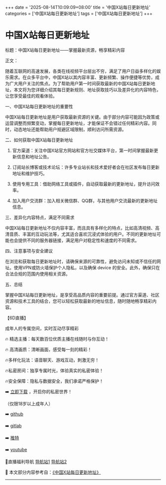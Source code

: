 +++
date = '2025-08-14T10:09:09+08:00'
title = '中国X站每日更新地址'
categories = ['中国X站每日更新地址']
tags = ['中国X站每日更新地址']
+++

# 中国X站每日更新地址

标题：中国X站每日更新地址——掌握最新资源，畅享精彩内容

正文：

随着互联网的高速发展，各类在线视频平台层出不穷，满足了用户日益多样化的娱乐需求。在众多平台中，中国X站以其内容丰富、更新频繁、操作便捷等优势，成为广大用户关注的焦点。为了帮助用户第一时间获取最新的中国X站每日更新地址，本文将为您详细介绍其每日更新规则、地址获取技巧以及差异化的内容特色，让您享受最佳的观看体验。

一、中国X站每日更新地址的重要性

中国X站每日更新地址是用户获取最新资源的关键。由于部分内容可能因为政策或运营调整而频繁变动，掌握每日更新地址，才能保证不会错过任何精彩内容。同时，动态地址还能帮助用户规避区域限制，顺利访问所需资源。

二、如何获取中国X站每日更新地址

1. 官方渠道：关注中国X站官方网站和官方社交媒体平台，第一时间掌握最新更新信息和地址公告。

2. 订阅站长博客或技术论坛：许多专业站长和技术爱好者会在社区发布每日更新地址和维护技巧。

3. 使用专用工具：借助网络工具或插件，自动获取最新的更新地址，提升访问效率。

4. 加入用户交流群：加入相关微信群、QQ群，与其他用户交流最新的更新地址信息。

三、差异化内容特点，满足不同需求

中国X站每日更新地址不仅内容丰富，而且具有多样化的特点，比如高清视频、高清音质、丰富的互动玩法等，尤其适合喜欢沉浸式体验的用户。不同的更新地址可能也会提供不同的服务器链接，满足用户对稳定性和速度的不同需求。

四、注意事项与安全建议

在浏览和获取每日更新地址时，请确保来源的可靠性，避免访问未知或不信任的网址。使用VPN或防火墙保护个人隐私，以及确保 device 的安全。此外，确保只在合法合规的范围内使用相关资源。

五、总结

掌握中国X站每日更新地址，是享受高品质内容的重要前提。通过官方渠道、社区资源和技术工具的结合，您可以轻松获取最新的地址信息，随时随地畅享精彩内容。

【6D直播】

成年人的专属空间，实时互动尽享精彩

🔥 精选主播：每天数百位优质主播在线随时与你互动！

🔥 高清画质：清晰画面，感受每一刻的精彩！

🔥多样化玩法：语音聊天、游戏互动，刺激无穷！

🔥私密房间：独享专属时光，体验真实的私密体验！

🔥安全保障：隐私与数据安全，我们承诺严格保护！

➡️ [立即下载](https://down123.s3.ap-east-1.amazonaws.com/down/down.html?channelCode=blog) ，开启你的私密世界！

（仅限18岁以上成年人）

➡️ [github](https://aldult-live.github.io/)

➡️ [gitlab](https://seo-09598d.gitlab.io/)

➡️ [推特](https://x.com/wegame33)

➡️ [youtube](https://www.youtube.com/@6Dlive)

🔞直播福利导航   [导航站1](https://webstack-86085a.gitlab.io/) [导航站2](https://onlygit123-2.github.io/)


📘 本文部分内容参考自：[《中国X站每日更新地址》](https://webstack-hugo-19.pages.dev/)

---
